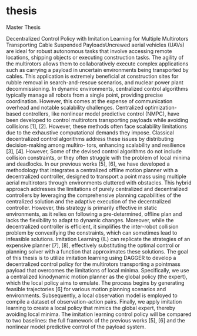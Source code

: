 # thesis
Master Thesis

Decentralized Control Policy with Imitation Learning for Multiple Multirotors
Transporting Cable Suspended PayloadsUncrewed aerial vehicles (UAVs) are ideal for robust autonomous tasks that involve accessing remote locations,
shipping objects or executing construction tasks. The agility of the multirotors allows them to collaboratively
execute complex applications such as carrying a payload in uncertain environments being transported by cables.
This application is extremely beneficial at construction sites for rubble removal in search-and-rescue scenarios,
and nuclear power plant decommissioning.
In dynamic environments, centralized control algorithms typically manage all robots from a single point,
providing precise coordination. However, this comes at the expense of communication overhead and notable
scalability challenges. Centralized optimization-based controllers, like nonlinear model predictive control (NMPC),
have been developed to control multirotors transporting payloads while avoiding collisions [1], [2]. However, these
methods often face scalability limitations due to the exhaustive computational demands they impose.
Classical decentralized control algorithms address these issues by distributing decision-making among multiro-
tors, enhancing scalability and resilience [3], [4]. However, Some of the devised control algorithms do not include
collision constraints, or they often struggle with the problem of local minima and deadlocks.
In our previous works [5], [6], we have developed a methodology that integrates a centralized offline motion
planner with a decentralized controller, designed to transport a point mass using multiple aerial multirotors through
environments cluttered with obstacles. This hybrid approach addresses the limitations of purely centralized and
decentralized controllers by leveraging the comprehensive planning capabilities of the centralized solution and
the adaptive execution of the decentralized controller. However, this strategy is primarily effective in static
environments, as it relies on following a pre-determined, offline plan and lacks the flexibility to adapt to dynamic
changes. Moreover, while the decentralized controller is efficient, it simplifies the inter-robot collision problem by
convexifying the constraints, which can sometimes lead to infeasible solutions.
Imitation Learning (IL) can replicate the strategies of an expensive planner [7], [8], effectively substituting the
optimal control or planning solver with a function that approximates these solutions. The goal of this thesis is to
utilize imitation learning using DAGGER to develop a decentralized control policy for the multirotors transporting
a pointmass payload that overcomes the limitations of local minima. Specifically, we use a centralized kinodynamic
motion planner as the global policy (the expert), which the local policy aims to emulate. The process begins by
generating feasible trajectories [6] for various motion planning scenarios and environments. Subsequently, a local
observation model is employed to compile a dataset of observation-action pairs. Finally, we apply imitation
learning to create a local policy that mimics the global expert, thereby avoiding local minima. The imitation
learning control policy will be compared to two baselines: the full framework of the previous works [5], [6] and the
nonlinear model predictive control of the payload system.
